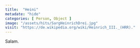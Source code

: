 ```yaml
---
title:  "Heini"
metadate: "hide"
categories: [ Person, Object ]
image: "/assets/hits/SargHeinrichDrei.jpg"
visit: "https://de.wikipedia.org/wiki/Heinrich_III._(HRR)."
---
```

Salam.




